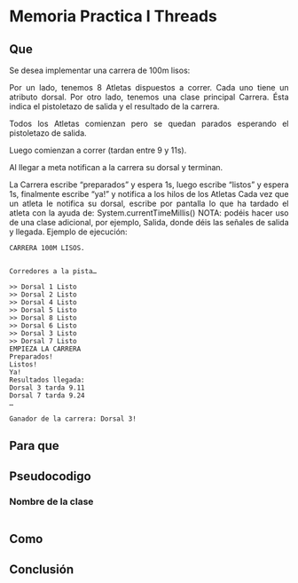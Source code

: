 # Memoria Practica I Threads

## Que 
<div style="text-align: justify;">
Se desea implementar una carrera de 100m lisos:

Por un lado, tenemos 8 Atletas dispuestos a correr. Cada uno tiene un atributo dorsal.
Por otro lado, tenemos una clase principal Carrera. Ésta indica el pistoletazo de salida y el resultado de la carrera.

Todos los Atletas comienzan pero se quedan parados esperando el pistoletazo de salida.

Luego comienzan a correr (tardan entre 9 y 11s).

Al llegar a meta notifican a la carrera su dorsal y terminan.

La Carrera escribe “preparados” y espera 1s, luego escribe “listos” y espera 1s, finalmente escribe “ya!” y notifica a los hilos de los Atletas
Cada vez que un atleta le notifica su dorsal, escribe por pantalla lo que ha tardado el atleta con la ayuda de: System.currentTimeMillis()
NOTA: podéis hacer uso de una clase adicional, por ejemplo, Salida, donde déis las señales de salida y llegada.
Ejemplo de ejecución:
```
CARRERA 100M LISOS.


Corredores a la pista…

>> Dorsal 1 Listo
>> Dorsal 2 Listo
>> Dorsal 4 Listo
>> Dorsal 5 Listo
>> Dorsal 8 Listo
>> Dorsal 6 Listo
>> Dorsal 3 Listo
>> Dorsal 7 Listo
EMPIEZA LA CARRERA
Preparados!
Listos!
Ya!
Resultados llegada:
Dorsal 3 tarda 9.11
Dorsal 7 tarda 9.24
…

Ganador de la carrera: Dorsal 3!
```
</div>

## Para que
<div style="text-align: justify;">

</div>
<div style="page-break-before:always"></div>

## Pseudocodigo
### Nombre  de la clase
``` 

```
<div style="page-break-before:always"></div>

## Como
<div style="text-align: justify;">


</div>

## Conclusión
<div style="text-align: justify;">

</div>

